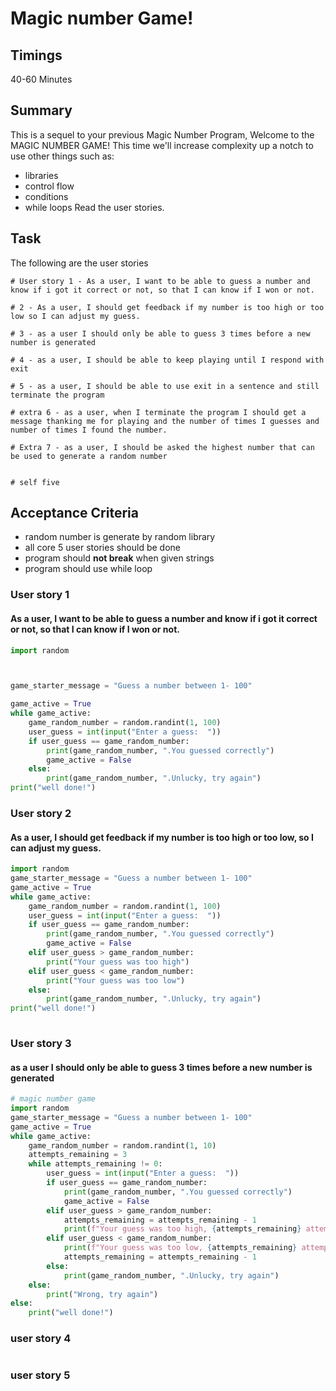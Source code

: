 # Magic number Game!
## Timings
40-60 Minutes
## Summary
This is a sequel to your previous Magic Number Program, Welcome to the MAGIC NUMBER GAME!
This time we'll increase complexity up a notch to use other things such as:
- libraries
- control flow
- conditions
- while loops
Read the user stories.
## Task
The following are the user stories
```
# User story 1 - As a user, I want to be able to guess a number and know if i got it correct or not, so that I can know if I won or not.

# 2 - As a user, I should get feedback if my number is too high or too low so I can adjust my guess.

# 3 - as a user I should only be able to guess 3 times before a new number is generated

# 4 - as a user, I should be able to keep playing until I respond with exit

# 5 - as a user, I should be able to use exit in a sentence and still terminate the program

# extra 6 - as a user, when I terminate the program I should get a message thanking me for playing and the number of times I guesses and number of times I found the number.

# Extra 7 - as a user, I should be asked the highest number that can be used to generate a random number


# self five
```
## Acceptance Criteria
* random number is generate by random library
* all core 5 user stories should be done
* program should **not break** when given strings
* program should use while loop

### User story 1
#### As a user, I want to be able to guess a number and know if i got it correct or not, so that I can know if I won or not.
```python
import random



game_starter_message = "Guess a number between 1- 100"

game_active = True
while game_active:
    game_random_number = random.randint(1, 100)
    user_guess = int(input("Enter a guess:  "))
    if user_guess == game_random_number:
        print(game_random_number, ".You guessed correctly")
        game_active = False
    else:
        print(game_random_number, ".Unlucky, try again")
print("well done!")
```
### User story 2
#### As a user, I should get feedback if my number is too high or too low, so I can adjust my guess.
```python
import random
game_starter_message = "Guess a number between 1- 100"
game_active = True
while game_active:
    game_random_number = random.randint(1, 100)
    user_guess = int(input("Enter a guess:  "))
    if user_guess == game_random_number:
        print(game_random_number, ".You guessed correctly")
        game_active = False
    elif user_guess > game_random_number:     
        print("Your guess was too high")
    elif user_guess < game_random_number:
        print("Your guess was too low")
    else:
        print(game_random_number, ".Unlucky, try again")
print("well done!")
        
```
### User story 3
#### as a user I should only be able to guess 3 times before a new number is generated
```python
# magic number game
import random
game_starter_message = "Guess a number between 1- 100"
game_active = True
while game_active:
    game_random_number = random.randint(1, 10)
    attempts_remaining = 3
    while attempts_remaining != 0:
        user_guess = int(input("Enter a guess:  "))
        if user_guess == game_random_number:
            print(game_random_number, ".You guessed correctly")
            game_active = False
        elif user_guess > game_random_number:
            attempts_remaining = attempts_remaining - 1
            print(f"Your guess was too high, {attempts_remaining} attempts remaining")
        elif user_guess < game_random_number:
            print(f"Your guess was too low, {attempts_remaining} attempts remaining")
            attempts_remaining = attempts_remaining - 1
        else:
            print(game_random_number, ".Unlucky, try again")
    else:
        print("Wrong, try again")
else:
    print("well done!")
```
### user story 4
```python

```
### user story 5
```python

```